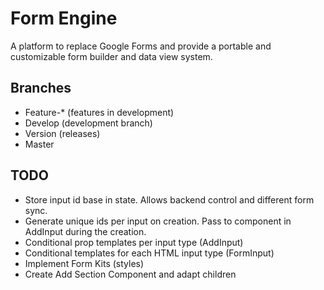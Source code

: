 # Form Engine
A platform to replace Google Forms and provide a portable and customizable form builder and data view system.
## Branches
- Feature-* (features in development)
- Develop (development branch)
- Version (releases)
- Master
## TODO
- Store input id base in state. Allows backend control and different form sync. 
- Generate unique ids per input on creation. Pass to component in AddInput during the creation.
- Conditional prop templates per input type (AddInput)
- Conditional templates for each HTML input type (FormInput)
- Implement Form Kits (styles)
- Create Add Section Component and adapt children
